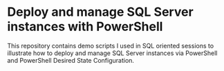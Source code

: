 # Deploy and manage SQL Server instances with PowerShell
This repository contains demo scripts I used in SQL oriented sessions to illustrate how to deploy and manage SQL Server instances via PowerShell and PowerShell Desired State Configuration.
